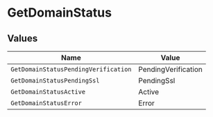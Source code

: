 # GetDomainStatus


## Values

| Name                                 | Value                                |
| ------------------------------------ | ------------------------------------ |
| `GetDomainStatusPendingVerification` | PendingVerification                  |
| `GetDomainStatusPendingSsl`          | PendingSsl                           |
| `GetDomainStatusActive`              | Active                               |
| `GetDomainStatusError`               | Error                                |